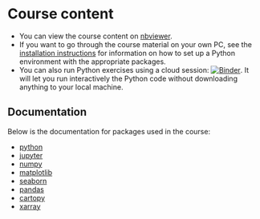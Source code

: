 # Course content
* You can view the course content on [nbviewer](http://nbviewer.jupyter.org/github/ueapy/pythoncourse2022-materials/blob/master/index.ipynb).
* If you want to go through the course material on your own PC, see the [installation instructions](installation.md) for information on how to set up a Python environment with the appropriate packages.
* You can also run Python exercises using a cloud session: [![Binder](http://mybinder.org/badge.svg)](http://mybinder.org:/repo/ueapy/pythoncourse2021-materials). It will let you run interactively the Python code without downloading anything to your local machine.

## Documentation
Below is the documentation for packages used in the course:

* [python](https://docs.python.org/3/)
* [jupyter](https://jupyter.readthedocs.io/en/latest/)
* [numpy](http://docs.scipy.org/doc/numpy/reference/)
* [matplotlib](http://matplotlib.org)
* [seaborn](https://seaborn.pydata.org/tutorial.html)
* [pandas](http://pandas.pydata.org/pandas-docs/stable/)
* [cartopy](http://scitools.org.uk/cartopy/docs/latest/index.html)
* [xarray](http://xarray.pydata.org/en/stable/index.html)
